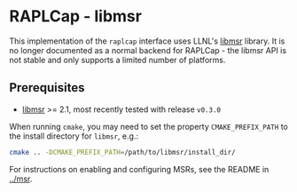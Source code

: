 # RAPLCap - libmsr

This implementation of the `raplcap` interface uses LLNL's [libmsr](https://software.llnl.gov/libmsr) library.
It is no longer documented as a normal backend for RAPLCap - the libmsr API is not stable and only supports a limited number of platforms.

## Prerequisites

* [libmsr](https://software.llnl.gov/libmsr) >= 2.1, most recently tested with release `v0.3.0`

When running `cmake`, you may need to set the property `CMAKE_PREFIX_PATH` to the install directory for `libmsr`, e.g.:

``` sh
cmake .. -DCMAKE_PREFIX_PATH=/path/to/libmsr/install_dir/
```

For instructions on enabling and configuring MSRs, see the README in [../msr](../msr).
